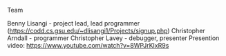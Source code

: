 Team

Benny Lisangi - project lead, lead programmer (https://codd.cs.gsu.edu/~dlisangi1/Projects/signup.php)
Christopher Arndall - programmer
Christopher Lavey - debugger, presenter
Presention video: https://www.youtube.com/watch?v=8WPJrKIxR9s